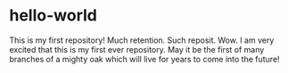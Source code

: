 # hello-world
This is my first repository! Much retention. Such reposit. Wow. I am very excited that this is my first ever repository. May it be the first of many branches of a mighty oak which will live for years to come into the future! 
